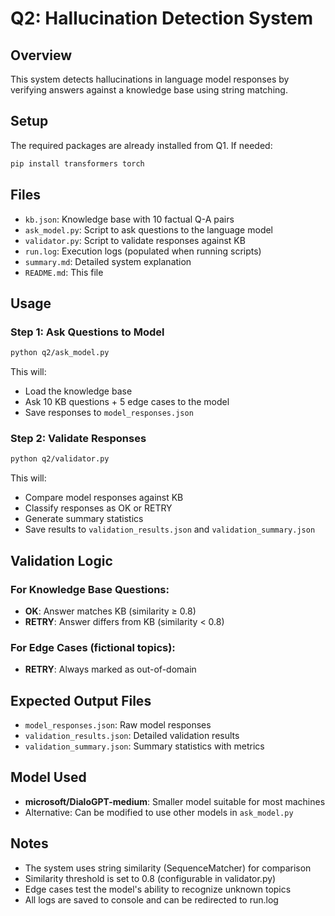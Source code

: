 # Q2: Hallucination Detection System

## Overview
This system detects hallucinations in language model responses by verifying answers against a knowledge base using string matching.

## Setup
The required packages are already installed from Q1. If needed:
```bash
pip install transformers torch
```

## Files
- `kb.json`: Knowledge base with 10 factual Q-A pairs
- `ask_model.py`: Script to ask questions to the language model
- `validator.py`: Script to validate responses against KB
- `run.log`: Execution logs (populated when running scripts)
- `summary.md`: Detailed system explanation
- `README.md`: This file

## Usage

### Step 1: Ask Questions to Model
```bash
python q2/ask_model.py
```
This will:
- Load the knowledge base
- Ask 10 KB questions + 5 edge cases to the model
- Save responses to `model_responses.json`

### Step 2: Validate Responses
```bash
python q2/validator.py
```
This will:
- Compare model responses against KB
- Classify responses as OK or RETRY
- Generate summary statistics
- Save results to `validation_results.json` and `validation_summary.json`

## Validation Logic

### For Knowledge Base Questions:
- **OK**: Answer matches KB (similarity ≥ 0.8)
- **RETRY**: Answer differs from KB (similarity < 0.8)

### For Edge Cases (fictional topics):
- **RETRY**: Always marked as out-of-domain

## Expected Output Files
- `model_responses.json`: Raw model responses
- `validation_results.json`: Detailed validation results
- `validation_summary.json`: Summary statistics with metrics

## Model Used
- **microsoft/DialoGPT-medium**: Smaller model suitable for most machines
- Alternative: Can be modified to use other models in `ask_model.py`

## Notes
- The system uses string similarity (SequenceMatcher) for comparison
- Similarity threshold is set to 0.8 (configurable in validator.py)
- Edge cases test the model's ability to recognize unknown topics
- All logs are saved to console and can be redirected to run.log 